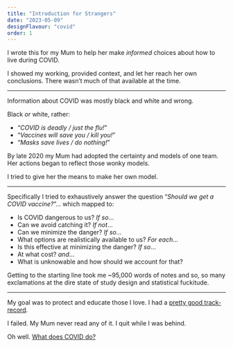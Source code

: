 ```yaml
---
title: "Introduction for Strangers"
date: "2023-05-09"
designFlavour: "covid"
order: 1
---
```


I wrote this for my Mum to help her make _informed_ choices about how to live during COVID.

I showed my working, provided context, and let her reach her own conclusions. There wasn’t much of that available at the time.

---

Information about COVID was mostly black and white and wrong.

Black _or_ white, rather:

-   “_COVID is deadly / just the flu!_”
-   “_Vaccines will save you / kill you!_”
-   “_Masks save lives / do nothing!_”

By late 2020 my Mum had adopted the certainty and models of one team. Her actions began to reflect those wonky models.

I tried to give her the means to make her own model.

---

Specifically I tried to exhaustively answer the question “_Should we get a COVID vaccine?_”… which mapped to:

-   Is COVID dangerous to us? _If so_…
-   Can we avoid catching it? _If not_…
-   Can we minimize the danger? _If so_…
-   What options are realistically available to us? _For each_…
-   Is this effective at minimizing the danger? _If so_…
-   At what cost? _and_…
-   What is unknowable and how should we account for that?

Getting to the starting line took me ~95,000 words of notes and so, so many exclamations at the dire state of study design and statistical fuckitude.

---

My goal was to protect and educate those I love. I had a [pretty good track-record](emailWarning).

I failed. My Mum never read any of it. I quit while I was behind.

Oh well. [What does COVID do?](symptoms)
